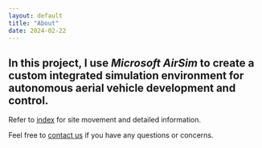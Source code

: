```yaml
---
layout: default
title: "About"
date: 2024-02-22
---
```


## In this project, I use _Microsoft AirSim_ to create a custom integrated simulation environment for autonomous aerial vehicle development and control.

Refer to [index](index.md#hello) for site movement and detailed information.

Feel free to [contact us](contact.md) if you have any questions or concerns.